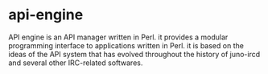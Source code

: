 api-engine
==========

API engine is an API manager written in Perl. it provides a modular programming interface to applications written in Perl. it is based on the ideas of the API system that has evolved throughout the history of juno-ircd and several other IRC-related softwares.